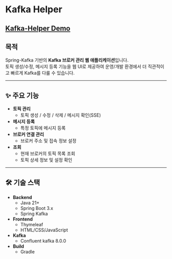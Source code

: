 # Kafka Helper

## [Kafka-Helper Demo](http://158.247.215.123:8080/kafka/brokers)

## 목적

Spring-Kafka 기반의 **Kafka 브로커 관리 웹 애플리케이션**입니다.  
토픽 생성/수정, 메시지 등록 기능을 웹 UI로 제공하여 운영/개발 환경에서 더 직관적이고 빠르게 Kafka를 다룰 수 있습니다.

---
## ✨ 주요 기능
- **토픽 관리**
    - 토픽 생성 / 수정 / 삭제 / 메시지 확인(SSE)
- **메시지 등록**
    - 특정 토픽에 메시지 등록
- **브로커 연결 관리**
    - 브로커 주소 및 접속 정보 설정
- **조회**
    - 현재 브로커의 토픽 목록 조회
    - 토픽 상세 정보 및 설정 확인
---

## 🛠 기술 스택
- **Backend**
    - Java 21+
    - Spring Boot 3.x
    - Spring Kafka
- **Frontend**
    - Thymeleaf
    - HTML/CSS/JavaScript
- **Kafka**
    - Confluent kafka 8.0.0
- **Build**
    - Gradle

